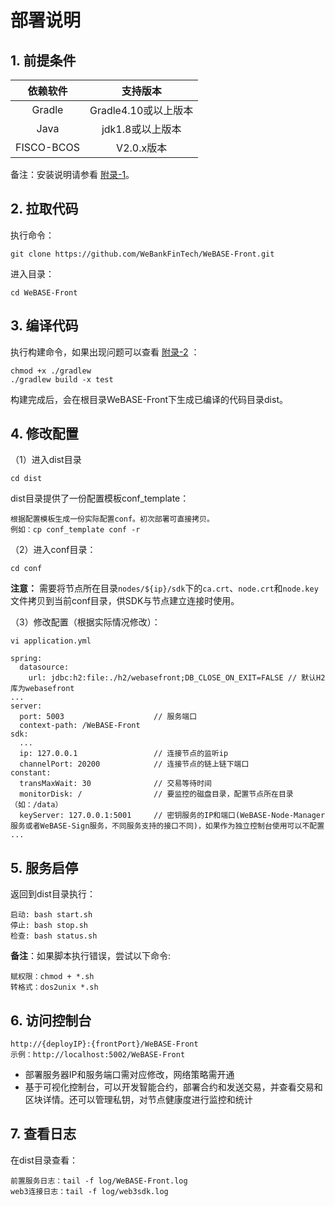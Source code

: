 # 部署说明

## 1. 前提条件

| 依赖软件 | 支持版本 |
| :-: | :-: |
| Gradle | Gradle4.10或以上版本 |
| Java | jdk1.8或以上版本 |
| FISCO-BCOS | V2.0.x版本 |

备注：安装说明请参看 [附录-1](./appendix.html#id2)。

## 2. 拉取代码
执行命令：
```
git clone https://github.com/WeBankFinTech/WeBASE-Front.git
```

进入目录：

```
cd WeBASE-Front
```

## 3. 编译代码

执行构建命令，如果出现问题可以查看 [附录-2](./appendix.html#id3) ：

```
chmod +x ./gradlew
./gradlew build -x test
```

构建完成后，会在根目录WeBASE-Front下生成已编译的代码目录dist。

## 4. 修改配置

（1）进入dist目录

```
cd dist
```

dist目录提供了一份配置模板conf_template：

```
根据配置模板生成一份实际配置conf。初次部署可直接拷贝。
例如：cp conf_template conf -r
```

（2）进入conf目录：

```shell
cd conf
```

**注意：** 需要将节点所在目录`nodes/${ip}/sdk`下的`ca.crt`、`node.crt`和`node.key`文件拷贝到当前conf目录，供SDK与节点建立连接时使用。

（3）修改配置（根据实际情况修改）：

```
vi application.yml
```

``` 
spring:
  datasource:
    url: jdbc:h2:file:./h2/webasefront;DB_CLOSE_ON_EXIT=FALSE // 默认H2库为webasefront
...
server: 
  port: 5003                    // 服务端口
  context-path: /WeBASE-Front
sdk: 
  ...
  ip: 127.0.0.1                 // 连接节点的监听ip
  channelPort: 20200            // 连接节点的链上链下端口
constant:  
  transMaxWait: 30              // 交易等待时间
  monitorDisk: /                // 要监控的磁盘目录，配置节点所在目录（如：/data）
  keyServer: 127.0.0.1:5001     // 密钥服务的IP和端口(WeBASE-Node-Manager服务或者WeBASE-Sign服务，不同服务支持的接口不同)，如果作为独立控制台使用可以不配置
...
```

## 5. 服务启停

返回到dist目录执行：
```shell
启动: bash start.sh
停止: bash stop.sh
检查: bash status.sh
```
**备注**：如果脚本执行错误，尝试以下命令:

```
赋权限：chmod + *.sh
转格式：dos2unix *.sh
```

## 6. 访问控制台

```
http://{deployIP}:{frontPort}/WeBASE-Front
示例：http://localhost:5002/WeBASE-Front
```

- 部署服务器IP和服务端口需对应修改，网络策略需开通
- 基于可视化控制台，可以开发智能合约，部署合约和发送交易，并查看交易和区块详情。还可以管理私钥，对节点健康度进行监控和统计

## 7. 查看日志

在dist目录查看：

```
前置服务日志：tail -f log/WeBASE-Front.log
web3连接日志：tail -f log/web3sdk.log
```